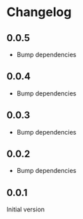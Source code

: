 # Changelog

## 0.0.5

- Bump dependencies

## 0.0.4

- Bump dependencies

## 0.0.3

- Bump dependencies

## 0.0.2

- Bump dependencies

## 0.0.1

Initial version
